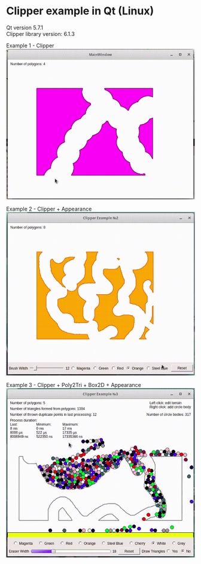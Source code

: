 # Clipper example in Qt (Linux)
Qt version 5.7.1  
Clipper library version: 6.1.3  
  
Example 1 - Clipper  
![](example_1.png)  
  
Example 2 - Clipper + Appearance  
![](example_2.png)  
  
Example 3 - Clipper + Poly2Tri + Box2D + Appearance  
![](example_3.png)  
  
